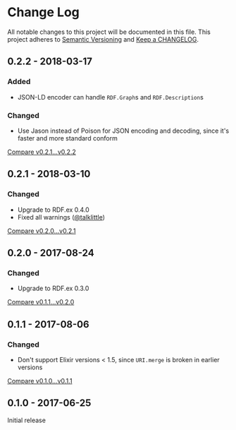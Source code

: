 # Change Log

All notable changes to this project will be documented in this file.
This project adheres to [Semantic Versioning](http://semver.org/) and
[Keep a CHANGELOG](http://keepachangelog.com).


## 0.2.2 - 2018-03-17

### Added

- JSON-LD encoder can handle `RDF.Graph`s and `RDF.Description`s 

### Changed

- Use Jason instead of Poison for JSON encoding and decoding, since it's faster and more standard conform


[Compare v0.2.1...v0.2.2](https://github.com/marcelotto/jsonld-ex/compare/v0.2.1...v0.2.2)



## 0.2.1 - 2018-03-10

### Changed

- Upgrade to RDF.ex 0.4.0
- Fixed all warnings ([@talklittle](https://github.com/talklittle)) 


[Compare v0.2.0...v0.2.1](https://github.com/marcelotto/jsonld-ex/compare/v0.2.0...v0.2.1)



## 0.2.0 - 2017-08-24

### Changed

- Upgrade to RDF.ex 0.3.0


[Compare v0.1.1...v0.2.0](https://github.com/marcelotto/jsonld-ex/compare/v0.1.1...v0.2.0)



## 0.1.1 - 2017-08-06

### Changed

- Don't support Elixir versions < 1.5, since `URI.merge` is broken in earlier versions  


[Compare v0.1.0...v0.1.1](https://github.com/marcelotto/jsonld-ex/compare/v0.1.0...v0.1.1)



## 0.1.0 - 2017-06-25

Initial release
